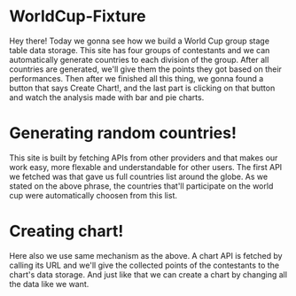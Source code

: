 # WorldCup-Fixture
Hey there! Today we gonna see how we build a World Cup group stage table data storage. This site has four groups of contestants and we can automatically generate countries to each division of the group. After all countries are generated, we'll give them the points they got based on their performances. Then after we finished all this thing, we gonna found a button that says Create Chart!, and the last part is clicking on that button and watch the analysis made with bar and pie charts.

# Generating random countries!
This site is built by fetching APIs from other providers and that makes our work easy, more flexable and understandable for other users. The first API we fetched was that gave us full countries list around the globe. As we stated on the above phrase, the countries that'll participate on the world cup were automatically choosen from this list.

# Creating chart!
Here also we use same mechanism as the above. A chart API is fetched by calling its URL and we'll give the collected points of the contestants to the chart's data storage. And just like that we can create a chart by changing all the data like we want.
